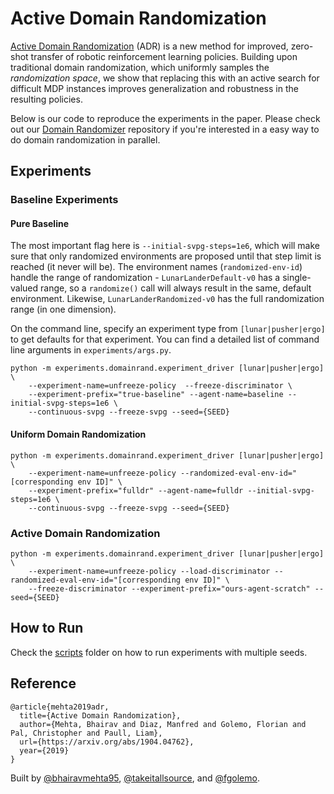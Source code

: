 # Active Domain Randomization

[Active Domain Randomization](https://arxiv.org/abs/1904.04762) (ADR) is a new method for improved, zero-shot transfer of robotic reinforcement learning policies. Building upon traditional domain randomization, which uniformly samples the _randomization space_, we show that replacing this with an active search for difficult MDP instances improves generalization and robustness in the resulting policies.

Below is our code to reproduce the experiments in the paper. Please check out our [Domain Randomizer](https://github.com/montrealrobotics/domain-randomizer) repository if you're interested in a easy way to do domain randomization in parallel.

## Experiments 

### Baseline Experiments

#### Pure Baseline

The most important flag here is `--initial-svpg-steps=1e6`, which will make sure that only randomized environments are proposed until that step limit is reached (it never will be). The environment names (`randomized-env-id`) handle the range of randomization - `LunarLanderDefault-v0` has a single-valued range, so a `randomize()` call will always result in the same, default environment. Likewise, `LunarLanderRandomized-v0` has the full randomization range (in one dimension).

On the command line, specify an experiment type from `[lunar|pusher|ergo]` to get defaults for that experiment. You can find a detailed list of command line arguments in `experiments/args.py`. 

```
python -m experiments.domainrand.experiment_driver [lunar|pusher|ergo] \
    --experiment-name=unfreeze-policy  --freeze-discriminator \
    --experiment-prefix="true-baseline" --agent-name=baseline --initial-svpg-steps=1e6 \
    --continuous-svpg --freeze-svpg --seed={SEED}
```

#### Uniform Domain Randomization

```
python -m experiments.domainrand.experiment_driver [lunar|pusher|ergo] \
    --experiment-name=unfreeze-policy --randomized-eval-env-id="[corresponding env ID]" \
    --experiment-prefix="fulldr" --agent-name=fulldr --initial-svpg-steps=1e6 \
    --continuous-svpg --freeze-svpg --seed={SEED}
```

### Active Domain Randomization

```
python -m experiments.domainrand.experiment_driver [lunar|pusher|ergo] \
    --experiment-name=unfreeze-policy --load-discriminator --randomized-eval-env-id="[corresponding env ID]" \
    --freeze-discriminator --experiment-prefix="ours-agent-scratch" --seed={SEED}
```

## How to Run

Check the [scripts](./scripts/) folder on how to run experiments with multiple seeds.

## Reference

```
@article{mehta2019adr,
  title={Active Domain Randomization},
  author={Mehta, Bhairav and Diaz, Manfred and Golemo, Florian and Pal, Christopher and Paull, Liam},
  url={https://arxiv.org/abs/1904.04762},
  year={2019}
}
```

Built by [@bhairavmehta95](https://bhairavmehta95.github.io), [@takeitallsource](https://github.com/takeitallsource), and [@fgolemo](https://github.com/fgolemo).
